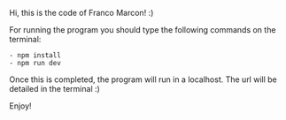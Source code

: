 Hi, this is the code of Franco Marcon! :)

For running the program you should type the following commands on the terminal:

    - npm install
    - npm run dev

Once this is completed, the program will run in a localhost. The url will be detailed in the terminal :)

Enjoy!